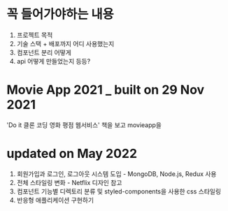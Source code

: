 # 꼭 들어가야하는 내용
1. 프로젝트 목적
2. 기술 스택 + 배포까지 어디 사용했는지
3. 컴포넌트 분리 어떻게
4. api 어떻게 만들었는지
등등? 


# Movie App 2021 _ built on 29 Nov 2021
'Do it 클론 코딩 영화 평점 웹서비스' 책을 보고 movieapp을 

# updated on May 2022 
1. 회원가입과 로그인, 로그아웃 시스템 도입 - MongoDB, Node.js, Redux 사용
2. 전체 스타일링 변화 - Netflix 디자인 참고
3. 컴포넌트 기능별 디렉토리 분류 및 styled-components을 사용한 css 스타일링 
4. 반응형 애플리케이션 구현하기

